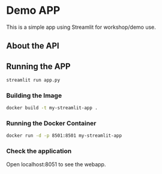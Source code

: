 # Demo APP

This is a simple app using Streamlit for workshop/demo use.

## About the API

## Running the APP

```sh
streamlit run app.py
```

### Building the Image

```sh
docker build -t my-streamlit-app .
```

### Running the Docker Container

```sh
docker run -d -p 8501:8501 my-streamlit-app
```

### Check the application

Open localhost:8051 to see the webapp.